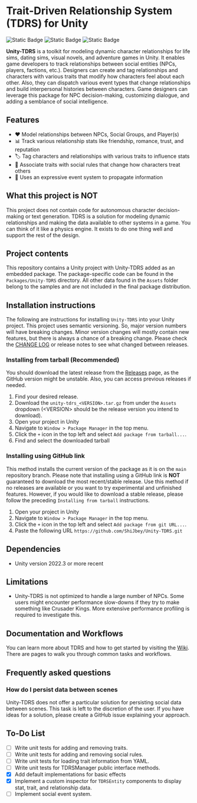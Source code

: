 # Trait-Driven Relationship System (TDRS) for Unity

![Static Badge](https://img.shields.io/badge/Unity-2022.3-black)
![Static Badge](https://img.shields.io/badge/Project_Status-Unstable-red)
![Static Badge](https://img.shields.io/badge/Version-1.0.0_Unreleased-yellow)

**Unity-TDRS** is a toolkit for modeling dynamic character relationships for life sims, dating sims, visual novels, and adventure games in Unity. It enables game developers to track relationships between social entities (NPCs, players, factions, etc.). Designers can create and tag relationships and characters with various traits that modify how characters feel about each other. Also, they can dispatch various event types that change relationships and build interpersonal histories between characters. Game designers can leverage this package for NPC decision-making, customizing dialogue, and adding a semblance of social intelligence.

## Features

- ❤️ Model relationships between NPCs, Social Groups, and Player(s)
- 📊 Track various relationship stats like friendship, romance, trust, and reputation
- 🏷️ Tag characters and relationships with various traits to influence stats
- 📏 Associate traits with social rules that change how characters treat others
- 🎊 Uses an expressive event system to propagate information

## What this project is **NOT**

This project does not contain code for autonomous character decision-making or text generation. TDRS is a solution for modeling dynamic relationships and making the data available to other systems in a game. You can think of it like a physics engine. It exists to do one thing well and support the rest of the design.

## Project contents

This repository contains a Unity project with Unity-TDRS added as an embedded package. The package-specific code can be found in the `Packages/Unity-TDRS` directory. All other data found in the `Assets` folder belong to the samples and are not included in the final package distribution.

## Installation instructions

The following are instructions for installing `Unity-TDRS` into your Unity project. This project uses semantic versioning. So, major version numbers will have breaking changes. Minor version changes will mostly contain new features, but there is always a chance of a breaking change. Please check the [CHANGE LOG](./CHANGELOG.md) or release notes to see what changed between releases.

### Installing from tarball (Recommended)

You should download the latest release from the [Releases](https://github.com/ShiJbey/Unity-TDRS/releases) page, as the GitHub version might be unstable. Also, you can access previous releases if needed.

1. Find your desired release.
2. Download the `unity-tdrs_<VERSION>.tar.gz` from under the `Assets` dropdown (\<VERSION\> should be the release version you intend to download).
3. Open your project in Unity
4. Navigate to `Window > Package Manager` in the top menu.
5. Click the `+` icon in the top left and select `Add package from tarball...`.
6. Find and select the downloaded tarball

### Installing using GitHub link

This method installs the current version of the package as it is on the `main` repository branch. Please note that installing using a GitHub link is  **NOT** guaranteed to download the most recent/stable release. Use this method if no releases are available or you want to try experimental and unfinished features. However, if you would like to download a stable release, please follow the preceding `Installing from tarball` instructions.

1. Open your project in Unity
2. Navigate to `Window > Package Manager` in the top menu.
3. Click the `+` icon in the top left and select `Add package from git URL...`.
4. Paste the following URL `https://github.com/ShiJbey/Unity-TDRS.git`

## Dependencies

- Unity version 2022.3 or more recent

## Limitations

- Unity-TDRS is not optimized to handle a large number of NPCs. Some users might encounter performance slow-downs if they try to make something like Crusader Kings. More extensive performance profiling is required to investigate this.

## Documentation and Workflows

You can learn more about TDRS and how to get started by visiting the [Wiki](https://github.com/ShiJbey/Unity-TDRS/wiki). There are pages to walk you through common tasks and workflows.

## Frequently asked questions

### How do I persist data between scenes

Unity-TDRS does not offer a particular solution for persisting social data between scenes. This task is left to the discretion of the user. If you have ideas for a solution, please create a GitHub issue explaining your approach.

## To-Do List

- [ ] Write unit tests for adding and removing traits.
- [ ] Write unit tests for adding and removing social rules.
- [ ] Write unit tests for loading trait information from YAML.
- [ ] Write unit tests for TDRSManager public interface methods.
- [x] Add default implementations for basic effects
- [x] Implement a custom inspector for `TDRSEntity` components to display stat, trait, and relationship data.
- [ ] Implement social event system.
